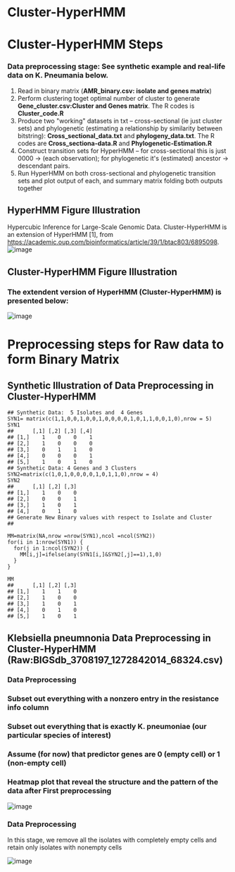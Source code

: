 # Cluster-HyperHMM
# Cluster-HyperHMM Steps
 ### Data preprocessing stage: See synthetic example and real-life data on K. Pneumania below. 
1. Read in binary matrix (**AMR_binary.csv: isolate and genes matrix**)
2. Perform clustering toget optimal number of cluster to generate  **Gene_cluster.csv:Cluster and Genes matrix**. The R codes is **Cluster_code.R**
3. Produce two "working" datasets in txt – cross-sectional (ie just cluster sets) and phylogenetic (estimating a relationship by similarity between bitstring): **Cross_sectional_data.txt** and **phylogeny_data.txt**. The R codes  are **Cross_sectiona-data.R** and **Phylogenetic-Estimation.R**
4. Construct transition sets for HyperHMM – for cross-sectional this is just 0000 -> (each observation); for phylogenetic it's (estimated) ancestor -> descendant pairs. 
5. Run HyperHMM on both cross-sectional and phylogenetic transition sets and plot output of each, and summary matrix folding both outputs together
##  HyperHMM Figure Illustration
Hypercubic Inference for Large-Scale Genomic Data.
Cluster-HyperHMM is an extension of HyperHMM [1], from https://academic.oup.com/bioinformatics/article/39/1/btac803/6895098. 
![image](https://github.com/Dydx1989/Cluster-HyperHMM/assets/53042175/feb73be9-258f-4885-96b4-485dd57ce505)

## Cluster-HyperHMM Figure Illustration
### The extendent version of HyperHMM (Cluster-HyperHMM) is presented below:

![image](https://github.com/Dydx1989/Cluster-HyperHMM/assets/53042175/b0fabdb0-07e5-42fb-b2db-85b2f6ecfc26)
# Preprocessing steps for Raw data to form Binary Matrix 
## Synthetic Illustration of Data Preprocessing in Cluster-HyperHMM 

```{r}
## Synthetic Data:  5 Isolates and  4 Genes
SYN1= matrix(c(1,1,0,0,1,0,0,1,0,0,0,0,1,0,1,1,0,0,1,0),nrow = 5)
SYN1
##      [,1] [,2] [,3] [,4]
## [1,]    1    0    0    1
## [2,]    1    0    0    0
## [3,]    0    1    1    0
## [4,]    0    0    0    1
## [5,]    1    0    1    0
## Synthetic Data: 4 Genes and 3 Clusters
SYN2=matrix(c(1,0,1,0,0,0,0,1,0,1,1,0),nrow = 4)
SYN2
##      [,1] [,2] [,3]
## [1,]    1    0    0
## [2,]    0    0    1
## [3,]    1    0    1
## [4,]    0    1    0
## Generate New Binary values with respect to Isolate and Cluster
##

MM=matrix(NA,nrow =nrow(SYN1),ncol =ncol(SYN2))
for(i in 1:nrow(SYN1)) {
  for(j in 1:ncol(SYN2)) {
    MM[i,j]=ifelse(any(SYN1[i,]&SYN2[,j]==1),1,0)
  }
}

MM
##      [,1] [,2] [,3]
## [1,]    1    1    0
## [2,]    1    0    0
## [3,]    1    0    1
## [4,]    0    1    0
## [5,]    1    0    1
```

## Klebsiella pneumnonia Data Preprocessing in Cluster-HyperHMM (Raw:BIGSdb_3708197_1272842014_68324.csv)

###   Data Preprocessing

### Subset out everything with a nonzero entry in the resistance info column

### Subset out everything that is exactly K. pneumoniae (our particular species of interest)

### Assume (for now) that predictor genes are 0 (empty cell) or 1 (non-empty cell)
###  Heatmap plot that reveal the structure and the pattern of the data after First preprocessing



![image](https://github.com/Dydx1989/Cluster-HyperHMM/assets/53042175/efa846cd-b20b-4570-b78e-2a07699dfb49)

###   Data Preprocessing 
In this stage, we remove all the isolates with completely empty cells and retain only isolates with nonempty cells


![image](https://github.com/Dydx1989/Cluster-HyperHMM/assets/53042175/349a6f76-b7e4-4bb1-910d-ee356f6de2fc)



